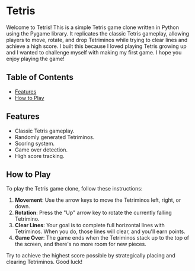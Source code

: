 # Tetris

Welcome to Tetris! This is a simple Tetris game clone written in Python using the Pygame library. It replicates the classic Tetris gameplay, allowing players to move, rotate, and drop 
Tetriminos while trying to clear lines and achieve a high score. I built this because I loved playing Tetris growing up and I wanted to challenge myself with making my first game. I 
hope you enjoy playing the game!

## Table of Contents

- [Features](#features)
- [How to Play](#how-to-play)

## Features

- Classic Tetris gameplay.
- Randomly generated Tetriminos.
- Scoring system.
- Game over detection.
- High score tracking.

## How to Play

To play the Tetris game clone, follow these instructions:

1. **Movement**: Use the arrow keys to move the Tetriminos left, right, or down.
2. **Rotation**: Press the "Up" arrow key to rotate the currently falling Tetrimino.
3. **Clear Lines**: Your goal is to complete full horizontal lines with Tetriminos. When you do, those lines will clear, and you'll earn points.
4. **Game Over**: The game ends when the Tetriminos stack up to the top of the screen, and there's no more room for new pieces.

Try to achieve the highest score possible by strategically placing and clearing Tetriminos. Good luck!


